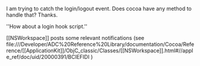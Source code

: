 

I am trying to catch the login/logout event.  Does cocoa have any method to handle that? Thanks.

''How about a login hook script.''

[[NSWorkspace]] posts some relevant notifications (see file:///Developer/ADC%20Reference%20Library/documentation/Cocoa/Reference/[[ApplicationKit]]/ObjC_classic/Classes/[[NSWorkspace]].html#//apple_ref/doc/uid/20000391/BCIEFIDI )
